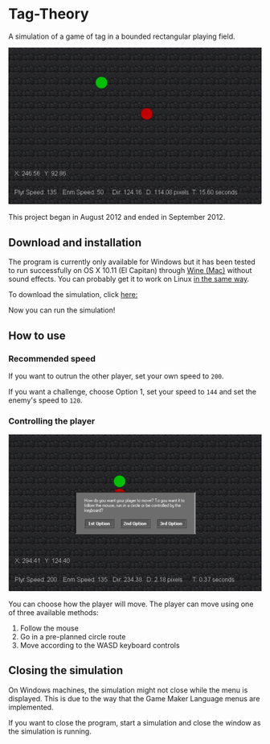 # Tag-Theory

A simulation of a game of tag in a bounded rectangular playing field.

<img src="/img/mode2-1.png" alt="Example Simulation" width="672"/>

This project began in August 2012 and ended in September 2012.

## Download and installation
The program is currently only available for Windows but it has been tested to run successfully on OS X 10.11 (El Capitan) through [Wine (Mac)](https://www.davidbaumgold.com/tutorials/wine-mac/) without sound effects. 
You can probably get it to work on Linux [in the same way](https://www.linux.com/learn/how-install-and-use-wine-run-windows-applications-linux).

To download the simulation, click [here:](https://github.com/shermansiu/Tag-Theory/raw/TagTheory/Tag%20Theory%20r0110.exe)

Now you can run the simulation!

## How to use

### Recommended speed
If you want to outrun the other player, set your own speed to `200`.

If you want a challenge, choose Option 1, set your speed to `144` and set the enemy's speed to `120`.

### Controlling the player

<img src="/img/mainmenu-2.png" alt="Main Menu" width="672"/>

You can choose how the player will move. The player can move using one of three available methods:
1. Follow the mouse
2. Go in a pre-planned circle route
3. Move according to the WASD keyboard controls

## Closing the simulation
On Windows machines, the simulation might not close while the menu is displayed. 
This is due to the way that the Game Maker Language menus are implemented.

If you want to close the program, start a simulation and close the window as the simulation is running.
